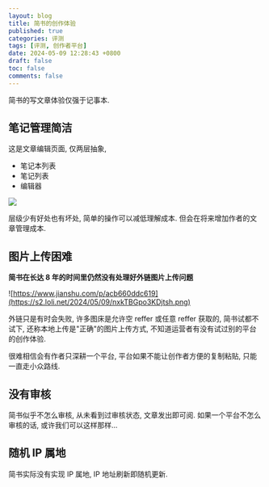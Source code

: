 ```yaml
---
layout: blog
title: 简书的创作体验
published: true
categories: 评测
tags: [评测, 创作者平台]
date: 2024-05-09 12:28:43 +0800
draft: false
toc: false
comments: false
---
```


简书的写文章体验仅强于记事本.

## 笔记管理简洁

这是文章编辑页面, 仅两层抽象,

- 笔记本列表
- 笔记列表
- 编辑器

![](https://s2.loli.net/2024/05/09/QaCNwOghDi6b7xu.png)

层级少有好处也有坏处, 简单的操作可以减低理解成本. 但会在将来增加作者的文章管理成本.

## 图片上传困难

**简书在长达 8 年的时间里仍然没有处理好外链图片上传问题**

![https://www.jianshu.com/p/acb660ddc619](https://s2.loli.net/2024/05/09/nxkTBGpo3KDjtsh.png)

外链只是有时会失败, 许多图床是允许空 reffer 或任意 reffer 获取的, 简书试都不试下, 还称本地上传是"正确"的图片上传方式, 不知道运营者有没有试过别的平台的创作体验.

很难相信会有作者只深耕一个平台, 平台如果不能让创作者方便的复制粘贴, 只能一直走小众路线.

## 没有审核

简书似乎不怎么审核, 从未看到过审核状态, 文章发出即可阅. 如果一个平台不怎么审核的话, 或许我们可以这样那样...

## 随机 IP 属地

简书实际没有实现 IP 属地, IP 地址刷新即随机更新.
